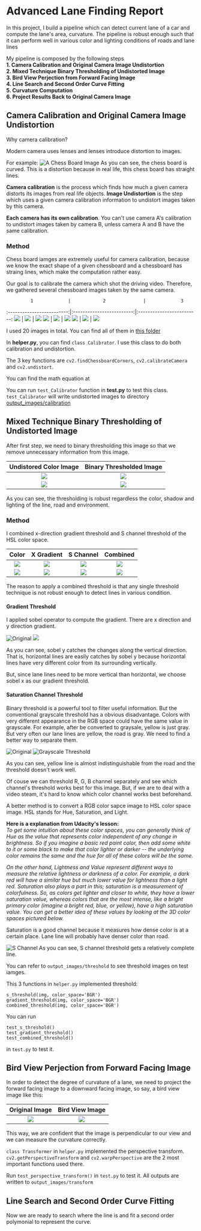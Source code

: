 # Advanced Lane Finding Report

In this project, I build a pipeline which can detect current lane of a car and compute the lane's area, curvature. The pipeline is robust enough such that it can perform well in various color and lighting conditions of roads and lane lines

My pipeline is composed by the following steps  
    __1. Camera Calibration and Original Camera Image Undistortion__  
    __2. Mixed Technique Binary Thresholding of Undistorted Image__  
    __3. Bird View Perjection from Forward Facing Image__  
    __4. Line Search and Second Order Curve Fitting__  
    __5. Curvature Computation__  
    __6. Project Results Back to Original Camera Image__  
    
    
## Camera Calibration and Original Camera Image Undistortion
Why camera calibration?

Modern camera uses lenses and lenses introduce distortion to images.

For example:
![A Chess Board Image](https://github.com/CreatCodeBuild/CarND-Advanced-Lane-Lines/blob/master/camera_cal/calibration5.jpg)
As you can see, the chess board is curved. This is a distortion because in real life, this chess board has straight lines.

__Camera calibration__ is the process which finds how much a given camera distorts its images from real life objects. __Image Undistortion__ is the step which uses a given camera calibration information to undistort images taken by this camera.

__Each camera has its own calibration__. You can't use camera A's calibration to undistort images taken by camera B, unless camera A and B have the same calibration.

### Method
Chess board iamges are extremely useful for camera calibration, because we know the exact shape of a given chessboard and a chessboard has straing lines, which make the computation rather easy.

Our goal is to calibrate the camera which shot the driving video. Therefore, we gathered several chessboard images taken by the same camera.

             1             |            2              |             3
:-------------------------:|:-------------------------:|:-------------------------:
![](camera_cal/calibration1.jpg)  |  ![](camera_cal/calibration2.jpg)  |  ![](camera_cal/calibration3.jpg) 
![](camera_cal/calibration4.jpg)  |  ![](camera_cal/calibration5.jpg)  |  ![](camera_cal/calibration6.jpg)
![](camera_cal/calibration7.jpg)  |  ![](camera_cal/calibration8.jpg)  |  ![](camera_cal/calibration9.jpg)

I used 20 images in total. You can find all of them in [this folder](https://github.com/CreatCodeBuild/CarND-Advanced-Lane-Lines/tree/master/camera_cal)

In __helper.py__, you can find `class Calibrator`. I use this class to do both calibration and undistortion.  

The 3 key functions are `cv2.findChessboardCorners`, `cv2.calibrateCamera` and `cv2.undistort`.

You can find the math equation at 

You can run `test_Calibrator` function in __test.py__ to test this class. `test_Calibrator` will write undistorted images to directory [output_images/calibration](https://github.com/CreatCodeBuild/CarND-Advanced-Lane-Lines/tree/master/output_images/calibration)

## Mixed Technique Binary Thresholding of Undistorted Image
After first step, we need to binary thresholding this image so that we remove unnecessary information from this image.


  Undistored Color Image   | Binary Thresholded Image              
:-------------------------:|:-------------------------:
![](test_images/test2.jpg)  |  ![](output_images/threshold/combined_threshold_test2.jpg)
![](test_images/test5.jpg)  |  ![](output_images/threshold/combined_threshold_test5.jpg)

As you can see, the thresholding is robust regardless the color, shadow and lighting of the line, road and environment.

### Method
I combined x-direction gradient threshold and S channel threshold of the HSL color space.

  Color   |  X Gradient | S Channel | Combined              
:-------------------------:|:-------------------------:|:-------------------------:|:-------------------------:
![](test_images/test2.jpg)  | ![](output_images/threshold/gradient_threshold_test2.jpg) | ![](output_images/threshold/s_threshold_test2.jpg) | ![](output_images/threshold/combined_threshold_test2.jpg)
![](test_images/test5.jpg)  | ![](output_images/threshold/gradient_threshold_test5.jpg) | ![](output_images/threshold/s_threshold_test5.jpg) | ![](output_images/threshold/combined_threshold_test5.jpg)

The reason to apply a combined threshold is that any single threshold technique is not robust enough to detect lines in various condition.

#### Gradient Threshold
I applied sobel operator to compute the gradient. There are x direction and y direction gradient.

![Original](https://d17h27t6h515a5.cloudfront.net/topher/2016/December/584cc3f4_curved-lane/curved-lane.jpg) ![](https://d17h27t6h515a5.cloudfront.net/topher/2016/December/5840c575_screen-shot-2016-12-01-at-4.50.36-pm/screen-shot-2016-12-01-at-4.50.36-pm.png)

As you can see, sobel y catches the changes along the vertical direction. That is, horizontal lines are easily catches by sobel y because horizontal lines have very different color from its surrounding vertically.

But, since lane lines need to be more vertical than horizontal, we choose sobel x as our gradient threshold.

#### Saturation Channel Threshold
Binary threshold is a powerful tool to filter useful information. But the conventional grayscale threshold has a obvious disadvantage. Colors with very different appearance in the RGB space could have the same value in grayscale. For example, after be converted to graysale, yellow is just gray. But very often our lane lines are yellow, the road is gray. We need to find a better way to separate them.

![Original](https://d17h27t6h515a5.cloudfront.net/topher/2016/December/58532f15_test4/test4.jpg)
![Grayscale Threshold](https://d17h27t6h515a5.cloudfront.net/topher/2016/December/58532f41_test4gray/test4gray.jpg)

As you can see, yellow line is almost indistinguishable from the road and the threshold doesn't work well.

Of couse we can threshold R, G, B channel separately and see which channel's threshold works best for this image. But, if we are to deal with a video steam, it's hard to know which color channel works best beforehand.

A better method is to convert a RGB color sapce image to HSL color space image. HSL stands for Hue, Saturation, and Light.

__Here is a explanation from Udacity's lesson:__  
*To get some intuition about these color spaces, you can generally think of Hue as the value that represents color independent of any change in brightness. So if you imagine a basic red paint color, then add some white to it or some black to make that color lighter or darker -- the underlying color remains the same and the hue for all of these colors will be the same.*

*On the other hand, Lightness and Value represent different ways to measure the relative lightness or darkness of a color. For example, a dark red will have a similar hue but much lower value for lightness than a light red. Saturation also plays a part in this; saturation is a measurement of colorfulness. So, as colors get lighter and closer to white, they have a lower saturation value, whereas colors that are the most intense, like a bright primary color (imagine a bright red, blue, or yellow), have a high saturation value. You can get a better idea of these values by looking at the 3D color spaces pictured below.*

Saturation is a good channel because it measures how dense color is at a certain place. Lane line will probably have denser color than road.

![S Channel](https://d17h27t6h515a5.cloudfront.net/topher/2016/December/58532f69_test4s-channel/test4s-channel.jpg)
As you can see, S channel threshold gets a relatively complete line.

You can refer to `output_images/threshold` to see threshold images on test iamges.

This 3 functions in `helper.py` implemented threshold:
```
s_threshold(img, color_space='BGR')
gradient_threshold(img, color_space='BGR')
combined_threshold(img, color_space='BGR')
```

You can run
```
test_s_threshold()
test_gradient_threshold()
test_combined_threshold()
```
in `test.py` to test it.

## Bird View Perjection from Forward Facing Image
In order to detect the degree of curvature of a lane, we need to project the forward facing image to a downward facing image, so say, a bird view image like this:

  Original Image   | Bird View Image              
:-------------------------:|:-------------------------:
![](test_images/test5.jpg)  |  ![](output_images/transform/test5.jpg)

This way, we are confident that the image is perpendicular to our view and we can measure the curvature correctly.

`class Transformer` in `helper.py` implemented the perspective transform. `cv2.getPerspectiveTransform` and `cv2.warpPerspective` are the 2 most important functions used there.

Run `test_perspective_transform()` in `test.py` to test it. All outputs are written to `output_images/transform`

## Line Search and Second Order Curve Fitting
Now we are ready to search where the line is and fit a second order polymonial to represent the curve.
